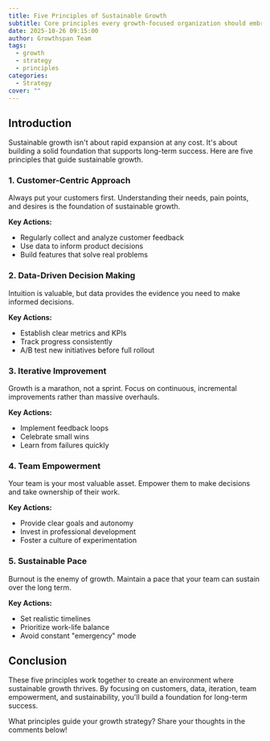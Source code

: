 ```yaml
---
title: Five Principles of Sustainable Growth
subtitle: Core principles every growth-focused organization should embrace
date: 2025-10-26 09:15:00
author: Growthspan Team
tags:
  - growth
  - strategy
  - principles
categories:
  - Strategy
cover: ""
---
```


## Introduction

Sustainable growth isn't about rapid expansion at any cost. It's about building a solid foundation that supports long-term success. Here are five principles that guide sustainable growth.

### 1. Customer-Centric Approach

Always put your customers first. Understanding their needs, pain points, and desires is the foundation of sustainable growth.

**Key Actions:**
- Regularly collect and analyze customer feedback
- Use data to inform product decisions
- Build features that solve real problems

### 2. Data-Driven Decision Making

Intuition is valuable, but data provides the evidence you need to make informed decisions.

**Key Actions:**
- Establish clear metrics and KPIs
- Track progress consistently
- A/B test new initiatives before full rollout

### 3. Iterative Improvement

Growth is a marathon, not a sprint. Focus on continuous, incremental improvements rather than massive overhauls.

**Key Actions:**
- Implement feedback loops
- Celebrate small wins
- Learn from failures quickly

### 4. Team Empowerment

Your team is your most valuable asset. Empower them to make decisions and take ownership of their work.

**Key Actions:**
- Provide clear goals and autonomy
- Invest in professional development
- Foster a culture of experimentation

### 5. Sustainable Pace

Burnout is the enemy of growth. Maintain a pace that your team can sustain over the long term.

**Key Actions:**
- Set realistic timelines
- Prioritize work-life balance
- Avoid constant "emergency" mode

## Conclusion

These five principles work together to create an environment where sustainable growth thrives. By focusing on customers, data, iteration, team empowerment, and sustainability, you'll build a foundation for long-term success.

What principles guide your growth strategy? Share your thoughts in the comments below!
